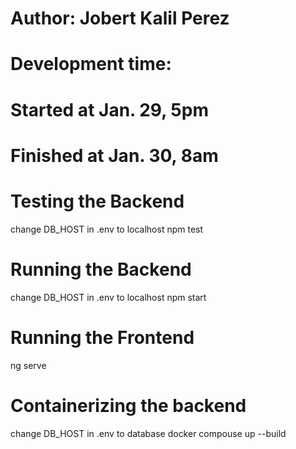 # Author: Jobert Kalil Perez
# Development time:
# Started at Jan. 29, 5pm
# Finished at Jan. 30, 8am

# Testing the Backend
change DB_HOST in .env to localhost
npm test

# Running the Backend
change DB_HOST in .env to localhost
npm start

# Running the Frontend
ng serve

# Containerizing the backend
change DB_HOST in .env to database
docker compouse up --build
